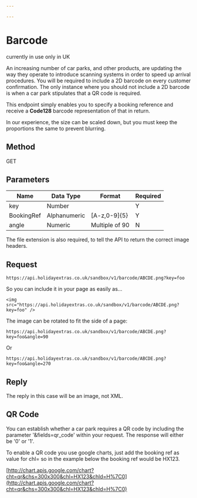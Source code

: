 ```yaml
---

---
```


# Barcode

currently in use only in UK

An increasing number of car parks, and other products, are updating the way they operate to introduce scanning systems in order to speed up arrival procedures. You will be required to include a 2D barcode on every customer confirmation. The only instance where you should not include a 2D barcode is when a car park stipulates that a QR code is required.

This endpoint simply enables you to specify a booking reference and receive a **Code128** barcode representation of that in return.

In our experience, the size can be scaled down, but you must keep the proportions the same to prevent blurring.
## Method

GET


## Parameters

 | Name       | Data Type    | Format         | Required |
 | ----       | ---------    | ------         | -------- |
 | key        | Number       |                | Y        |
 | BookingRef | Alphanumeric | [A-z,0-9]{5}   | Y        |
 | angle      | Numeric      | Multiple of 90 | N        |


The file extension is also required, to tell the API to return the correct image headers.

## Request

```
https://api.holidayextras.co.uk/sandbox/v1/barcode/ABCDE.png?key=foo
```

So you can include it in your page as easily as...

```
<img src="https://api.holidayextras.co.uk/sandbox/v1/barcode/ABCDE.png?key=foo" />
```


The image can be rotated to fit the side of a page:

```
https://api.holidayextras.co.uk/sandbox/v1/barcode/ABCDE.png?key=foo&angle=90
```
Or
```
https://api.holidayextras.co.uk/sandbox/v1/barcode/ABCDE.png?key=foo&angle=270
```


## Reply

The reply in this case will be an image, not XML.

## QR Code

You can establish whether a car park requires a QR code by including the parameter '&fields=qr_code' within your request. The response will either be '0' or '1'.

To enable a QR code you use google charts, just add the booking ref as value for chl=  ​so in the example below the booking ref would be HX123.​

[http://chart.apis.google.com/chart?cht=qr&chs=300x300&chl=HX123&chld=H%7C0](http://chart.apis.google.com/chart?cht=qr&chs=300x300&chl=HX123&chld=H%7C0)

